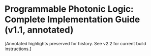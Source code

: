 # Programmable Photonic Logic: Complete Implementation Guide (v1.1, annotated)

[Annotated highlights preserved for history. See v2.2 for current build instructions.]

